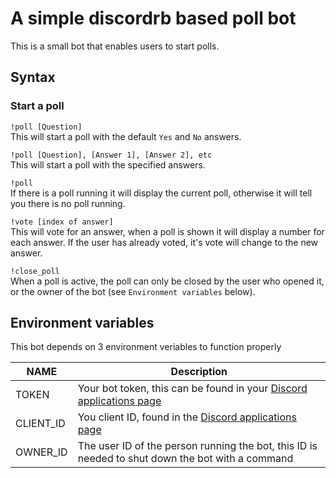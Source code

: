 # A simple discordrb based poll bot

This is a small bot that enables users to start polls.

## Syntax

### Start a poll

`!poll [Question]`  
This will start a poll with the default `Yes` and `No` answers.

`!poll [Question], [Answer 1], [Answer 2], etc`  
This will start a poll with the specified answers.

`!poll`  
If there is a poll running it will display the current poll, otherwise it will tell you there is no poll running.

`!vote [index of answer]`  
This will vote for an answer, when a poll is shown it will display a number for each answer. If the user has already voted, it's vote will change to the new answer.

`!close_poll`  
When a poll is active, the poll can only be closed by the user who opened it, or the owner of the bot (see `Environment variables` below).

## Environment variables
This bot depends on 3 environment veriables to function properly

| NAME | Description |
| ---- | ----------- |
| TOKEN | Your bot token, this can be found in your [Discord applications page](https://discordapp.com/developers/applications/me) |
| CLIENT_ID | You client ID, found in the [Discord applications page](https://discordapp.com/developers/applications/me) |
| OWNER_ID | The user ID of the person running the bot, this ID is needed to shut down the bot with a command |

